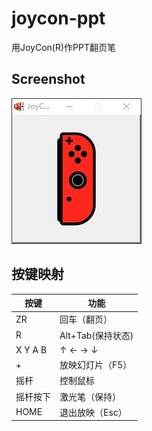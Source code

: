 # joycon-ppt
用JoyCon(R)作PPT翻页笔

## Screenshot
![Screenshot](https://raw.githubusercontent.com/hcreak/joycon-ppt/master/screenshot.jpg)

## 按键映射
| 按键   | 功能               |
| ------ |      ------       |
| ZR     | 回车（翻页）       |  
| R      | Alt+Tab(保持状态)  |  
| X Y A B  |  ↑ ← → ↓        | 
| +      | 放映幻灯片（F5）   |
| 摇杆   | 控制鼠标           |
| 摇杆按下 | 激光笔（保持）    |
| HOME   | 退出放映（Esc）    |             